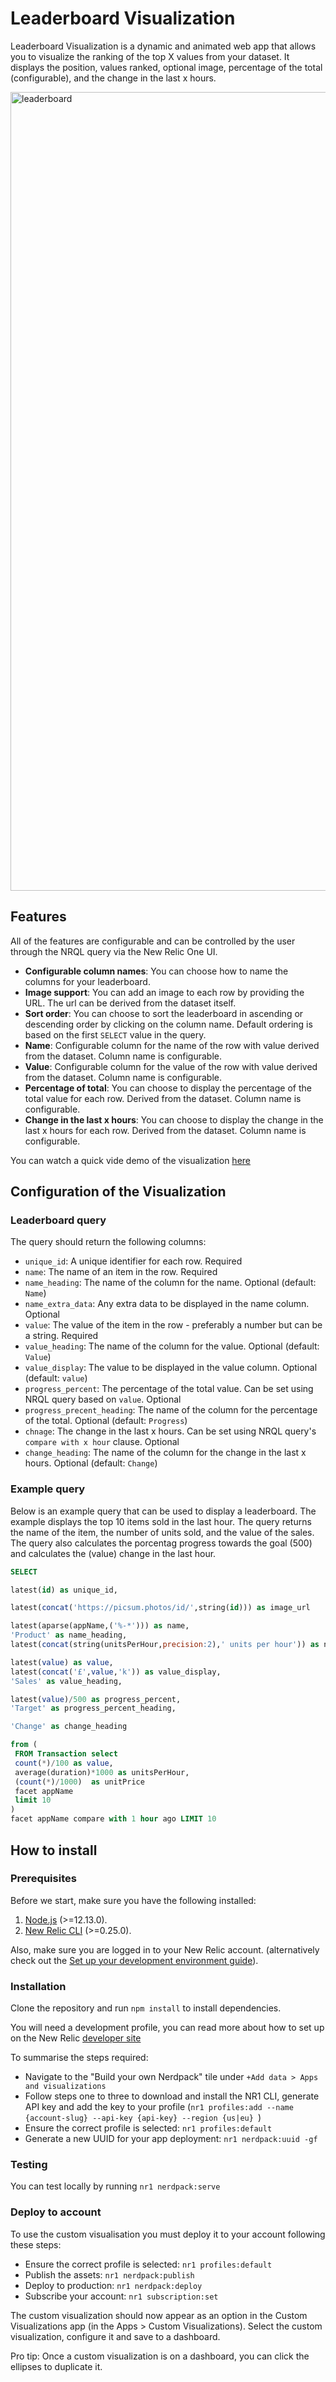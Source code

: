 # Leaderboard Visualization

Leaderboard Visualization is a dynamic and animated web app that allows you to visualize the ranking of the top X values from your dataset. It displays the position, values ranked, optional image, percentage of the total (configurable), and the change in the last x hours.

<img width="1278" alt="leaderboard" src="https://github.com/user-attachments/assets/a6afab84-cc63-444c-9e65-9f3df7721f95">

## Features

All of the features are configurable and can be controlled by the user through the NRQL query via the New Relic One UI.

- **Configurable column names**: You can choose how to name the columns for your leaderboard.
- **Image support**: You can add an image to each row by providing the URL. The url can be derived from the dataset itself.
- **Sort order**: You can choose to sort the leaderboard in ascending or descending order by clicking on the column name. Default ordering is based on the first `SELECT` value in the query.
- **Name**: Configurable column for the name of the row with value derived from the dataset. Column name is configurable.
- **Value**: Configurable column for the value of the row with value derived from the dataset. Column name is configurable.
- **Percentage of total**: You can choose to display the percentage of the total value for each row. Derived from the dataset. Column name is configurable.
- **Change in the last x hours**: You can choose to display the change in the last x hours for each row. Derived from the dataset. Column name is configurable.

You can watch a quick vide demo of the visualization [here](https://github.com/user-attachments/assets/9b40b3b4-6a7d-416b-8f12-8ecf7cf2034f)

## Configuration of the Visualization

### Leaderboard query

The query should return the following columns:

- `unique_id`: A unique identifier for each row. Required
- `name`: The name of an item in the row. Required
- `name_heading`: The name of the column for the name. Optional (default: `Name`)
- `name_extra_data`: Any extra data to be displayed in the name column. Optional
- `value`: The value of the item in the row - preferably a number but can be a string. Required
- `value_heading`: The name of the column for the value. Optional (default: `Value`)
- `value_display`: The value to be displayed in the value column. Optional (default: `value`)
- `progress_percent`: The percentage of the total value. Can be set using NRQL query based on `value`. Optional
- `progress_precent_heading`: The name of the column for the percentage of the total. Optional (default: `Progress`)
- `chnage`: The change in the last x hours. Can be set using NRQL query's `compare with x hour` clause. Optional
- `change_heading`: The name of the column for the change in the last x hours. Optional (default: `Change`)

### Example query

Below is an example query that can be used to display a leaderboard. The example displays the top 10 items sold in the last hour. The query returns the name of the item, the number of units sold, and the value of the sales. The query also calculates the porcentag progress towards the goal (500) and calculates the (value) change in the last hour.

```sql
SELECT

latest(id) as unique_id,

latest(concat('https://picsum.photos/id/',string(id))) as image_url

latest(aparse(appName,('%-*'))) as name,
'Product' as name_heading,
latest(concat(string(unitsPerHour,precision:2),' units per hour')) as name_extra_data,

latest(value) as value,
latest(concat('£',value,'k')) as value_display,
'Sales' as value_heading,

latest(value)/500 as progress_percent,
'Target' as progress_percent_heading,

'Change' as change_heading

from (
 FROM Transaction select
 count(*)/100 as value,
 average(duration)*1000 as unitsPerHour,
 (count(*)/1000)  as unitPrice
 facet appName
 limit 10
)
facet appName compare with 1 hour ago LIMIT 10
```

## How to install

### Prerequisites

Before we start, make sure you have the following installed:

1. [Node.js](https://nodejs.org/) (>=12.13.0).
2. [New Relic CLI](https://one.newrelic.com/launcher/developer-center.launcher) (>=0.25.0).

Also, make sure you are logged in to your New Relic account. (alternatively check out the [Set up your development environment guide](https://developer.newrelic.com/build-apps/set-up-dev-env/)).

### Installation

Clone the repository and run `npm install` to install dependencies.

You will need a development profile, you can read more about how to set up on the New Relic [developer site](https://developer.newrelic.com/)

To summarise the steps required:

- Navigate to the "Build your own Nerdpack" tile under `+Add data > Apps and visualizations`
- Follow steps one to three to download and install the NR1 CLI, generate API key and add the key to your profile (`nr1 profiles:add --name {account-slug} --api-key {api-key} --region {us|eu} `)
- Ensure the correct profile is selected: `nr1 profiles:default`
- Generate a new UUID for your app deployment: `nr1 nerdpack:uuid -gf`

### Testing

You can test locally by running `nr1 nerdpack:serve`

### Deploy to account

To use the custom visualisation you must deploy it to your account following these steps:

- Ensure the correct profile is selected: `nr1 profiles:default`
- Publish the assets: `nr1 nerdpack:publish`
- Deploy to production: `nr1 nerdpack:deploy`
- Subscribe your account: `nr1 subscription:set`

The custom visualization should now appear as an option in the Custom Visualizations app (in the Apps > Custom Visualizations). Select the custom visualization, configure it and save to a dashboard.

Pro tip: Once a custom visualization is on a dashboard, you can click the ellipses to duplicate it.

